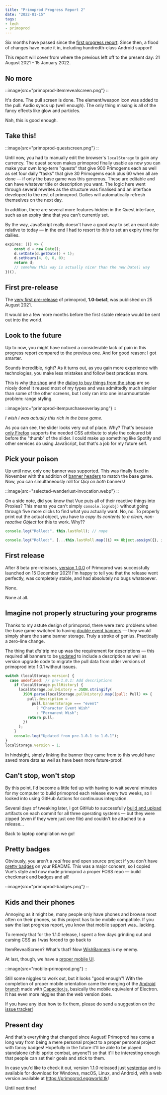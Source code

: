 ```yaml
---
title: "Primoprod Progress Report 2"
date: "2022-01-15"
tags:
- tech
- primoprod
---
```


Six months have passed since the [first progress report](/blog/2021/primoprod-progress-report/). Since then, a flood of changes have made it in, including hundredth-class Android support!

This report will cover from where the previous left off to the present day: 21 August 2021 - 15 January 2022.

<!-- more -->

## No more

::image{src="primoprod-itemrevealscreen.png"}
::

It's done. The pull screen is done. The element/weapon icon was added to the pull. Audio syncs up (well enough). The only thing missing is all of the fancy effects like glow and particles.

Nah, this is good enough.

## Take this!

::image{src="primoprod-questscreen.png"}
::

Until now, you had to manually edit the browser's `localStorage` to gain any currency. The quest screen makes primoprod finally usable as now you can make your own long-term "quests" that give 900 Primogems each as well as set four daily "tasks" that give 30 Primogems each plus 60 when all are done — if only the base game was this generous. These are editable and can have whatever title or description you want. The logic here went through several rewrites as the structure was finalised and an interface developed to the rest of primoprod. Dailies will automatically refresh themselves on the next day.

In addition, there are several more features hidden in the Quest interface, such as an expiry time that you can't currently set.

By the way, JavaScript really doesn't have a good way to set an exact date relative to today — in the end I had to resort to *this* to set an expiry time for dailies.

```js
expires: (() => {
    const d = new Date();
    d.setDate(d.getDate() + 1);
    d.setHours(4, 0, 0, 0);
    return d;
    // somehow this way is actually nicer than the new Date() way
})(),
```

## First pre-release

The [very first pre-release](https://github.com/potatoeggy/primoprod/releases/tag/1.0-beta1) of primoprod, **1.0-beta1**, was published on 25 August 2021.

It would be a few more months before the first stable release would be sent out into the world.

## Look to the future

Up to now, you might have noticed a considerable lack of pain in this progress report compared to the previous one. And for good reason: I got smarter.

Sounds incredible, right? As it turns out, as you gain more experience with technologies, you make less mistakes and follow best practices more.

This is why [the shop](https://github.com/potatoeggy/primoprod/blob/master/src/components/ShopScreen.vue) and the [dialog to buy things from the shop](https://github.com/potatoeggy/primoprod/blob/master/src/components/ItemPurchaseOverlay.vue) are so nicely done! It reused most of my types and was admittedly much simpler than some of the other screens, but I only ran into one insurmountable problem: range styling.

::image{src="primoprod-itempurchaseoverlay.png"}
::

*I wish I was actually this rich in the base game.*

As you can see, the slider looks very out of place. Why? That's because [only Firefox](https://developer.mozilla.org/en-US/docs/Web/CSS/::-moz-range-progress) supports the needed CSS attribute to style the coloured bit before the "thumb" of the slider. I could make up something like Spotify and other services do using JavaScript, but that's a job for my future self.

## Pick your poison

Up until now, only one banner was supported. This was finally fixed in November with the addition of [banner headers](https://github.com/potatoeggy/primoprod/pull/25) to match the base game. Now, you can simultaneously roll for Qiqi on *both* banners!

::image{src="selected-wanderlust-invocation.webp"}
::

On a side note, did you know that Vue puts all of their reactive things into Proxies? This means you can't simply `console.log(obj)` without going through five more clicks to find what you actually want. No, no. To properly print out the actual object, you have to *copy its contents to a clean, non-reactive Object* for this to work. Why??

```js
console.log("Rolled:", this.lastRoll); // nope
```

```js
console.log("Rolled:", [...this.lastRoll.map((i) => Object.assign({}, i))]); // thank you vue love that
```

## First release

After 8 beta pre-releases, [version 1.0.0](https://github.com/potatoeggy/primoprod/releases/tag/1.0.0) of Primoprod was successfully launched on 15 December 2021! I'm happy to tell you that the release went perfectly, was completely stable, and had absolutely no bugs whatsoever.

None.

None at all.

## Imagine not properly structuring your programs

Thanks to my astute design of primoprod, there were zero problems when the base game switched to having [double event banners](https://github.com/potatoeggy/primoprod/releases/tag/1.0-beta8) — they would simply share the same banner storage. Truly a stroke of genius. Practically a zero-line change.

The thing that *did* trip me up was the requirement for descriptions — this required all banners to be [updated](https://github.com/potatoeggy/primoprod/commit/12e7decdc6f5724afda467d6977d566b5c762e2e) to include a description as well as version upgrade code to migrate the pull data from older versions of primoprod into 1.0.1 without issues.

```js
switch (localStorage.version) {
  case undefined: // pre-1.0.1: Add descriptions
    if (localStorage.pullHistory) {
      localStorage.pullHistory = JSON.stringify(
        JSON.parse(localStorage.pullHistory).map((pull: Pull) => {
          pull.description =
            pull.bannerStorage === "event"
              ? "Character Event Wish"
              : "Permanent Wish";
          return pull;
        })
      );
    }
    console.log("Updated from pre-1.0.1 to 1.0.1");
}
localStorage.version = 1;
```

In hindsight, simply linking the banner they came from to this would have saved more data as well as have been more future-proof.

## Can't stop, won't stop

By this point, I'd become a little fed up with having to wait several minutes for my computer to build primoprod each release every two weeks, so I looked into using GitHub Actions for continuous integration.

Several days of tweaking later, I got GitHub to successfully [build and upload](https://github.com/potatoeggy/primoprod/blob/master/.github/workflows/build.yml) artifacts on each commit for all three operating systems — but they were zipped (even if they were just one file) and couldn't be attached to a release…

Back to laptop compilation we go!

## Pretty badges

Obviously, you aren't a *real* free and open source project if you don't have [pretty badges](https://github.com/potatoeggy/primoprod/blob/master/README.md) on your README. This was a major concern, so I copied Vue's style and now made primoprod a proper FOSS repo — build checkmark and badges and all!

::image{src="primoprod-badges.png"}
::

## Kids and their phones

Annoying as it might be, many people only have phones and browse most often on their phones, so this project has to be mobile compatible. If you saw the last progress report, you know that mobile support was…lacking.

To remedy that for the 1.1.0 release, I spent a few days grinding out and cursing CSS as I was forced to go back to 

ItemRevealScreen? What's that? Now [WishBanners](https://github.com/potatoeggy/primoprod/blob/v1.1.0/src/components/WishBanners.vue) is my enemy.

At last, though, we have a [proper mobile UI](https://github.com/potatoeggy/primoprod/pull/33).

::image{src="mobile-primoprod.png"}
::

Still some niggles to work out, but it looks "good enough"! With the completion of proper mobile orientation came the merging of the [Android branch](https://github.com/potatoeggy/primoprod/pull/32) made with [Capacitor.js](https://capacitorjs.com/), basically the mobile equivalent of Electron. It has even more niggles than the web version does.

If you have any idea how to fix them, please do send a suggestion on the [issue tracker!](https://github.com/potatoeggy/primoprod/issues/34)

## Present day

And that's everything that changed since August! Primoprod has come a long way from being a mere personal project to a proper personal project with fancy badges! Hopefully in the future it'll be able to be played standalone (chibi sprite combat, anyone?) so that it'll be interesting enough that people can set their goals and stick to them.

In case you'd like to check it out, version 1.1.0 released just [yesterday](https://github.com/potatoeggy/primoprod/releases/tag/v1.1.0) and is available for download for Windows, macOS, Linux, and Android, with a web version available at https://primoprod.eggworld.tk!

Until next time!

